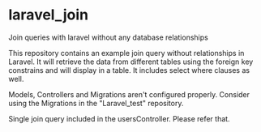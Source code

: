 # laravel_join
Join queries with laravel without any database relationships

This repository contains an example join query without relationships in Laravel.
It will retrieve the data from different tables using the foreign key constrains and will display in a table.
It includes select where clauses as well.

Models, Controllers and Migrations aren't configured properly. Consider using the Migrations in the "Laravel_test" repository.

Single join query included in the usersController. Please refer that.
